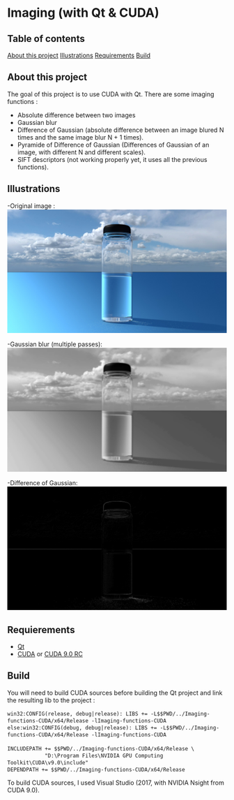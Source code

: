 # Imaging (with Qt & CUDA)

## Table of contents
[About this project](#about-this-project)
[Illustrations](#illustrations)
[Requirements](#requirements)
[Build](#build)

## About this project
The goal of this project is to use CUDA with Qt.
There are some imaging functions :
- Absolute difference between two images
- Gaussian blur
- Difference of Gaussian (absolute difference between an image blured N times and the same image blur N + 1 times).
- Pyramide of Difference of Gaussian (Differences of Gaussian of an image, with different N and different scales).
- SIFT descriptors (not working properly yet, it uses all the previous functions).

## Illustrations
-Original image :
![Alt text](Illustrations/Imaging-with-CUDA_original.png)

-Gaussian blur (multiple passes):
![Alt text](Illustrations/Imaging-with-CUDA_Gaussian-blur.png)

-Difference of Gaussian:
![Alt text](Illustrations/Imaging-with-CUDA_DoG.png)

## Requierements
- [Qt](https://www.qt.io/)
- [CUDA](https://developer.nvidia.com/cuda-downloads) or [CUDA 9.0 RC](https://developer.nvidia.com/cuda-release-candidate-download)

## Build
You will need to build CUDA sources before building the Qt project and link the resulting lib to the project :
```
win32:CONFIG(release, debug|release): LIBS += -L$$PWD/../Imaging-functions-CUDA/x64/Release -lImaging-functions-CUDA
else:win32:CONFIG(debug, debug|release): LIBS += -L$$PWD/../Imaging-functions-CUDA/x64/Release -lImaging-functions-CUDA

INCLUDEPATH += $$PWD/../Imaging-functions-CUDA/x64/Release \
            "D:\Program Files\NVIDIA GPU Computing Toolkit\CUDA\v9.0\include"
DEPENDPATH += $$PWD/../Imaging-functions-CUDA/x64/Release
```

To build CUDA sources, I used Visual Studio (2017, with NVIDIA Nsight from CUDA 9.0).
